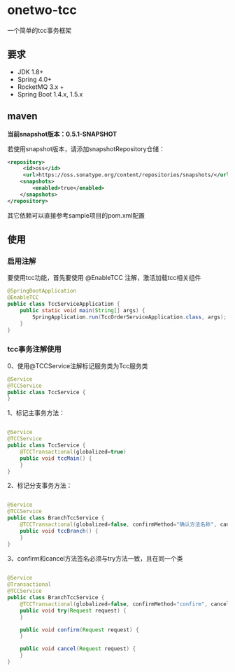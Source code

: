 # onetwo-tcc
一个简单的tcc事务框架

## 要求
- JDK 1.8+
- Spring 4.0+
- RocketMQ 3.x + 
- Spring Boot 1.4.x, 1.5.x



## maven

**当前snapshot版本：0.5.1-SNAPSHOT**

若使用snapshot版本，请添加snapshotRepository仓储：

```xml
<repository>
     <id>oss</id>
     <url>https://oss.sonatype.org/content/repositories/snapshots/</url>
    <snapshots>
        <enabled>true</enabled>
    </snapshots>
</repository>   
```



其它依赖可以直接参考sample项目的pom.xml配置




## 使用

### 启用注解
要使用tcc功能，首先要使用 @EnableTCC 注解，激活加载tcc相关组件

```Java
@SpringBootApplication
@EnableTCC
public class TccServiceApplication {
	public static void main(String[] args) {
		SpringApplication.run(TccOrderServiceApplication.class, args);
	}
}
```



###  tcc事务注解使用

0、使用@TCCService注解标记服务类为Tcc服务类

```Java
@Service
@TCCService
public class TccService {
}
```



1、标记主事务方法：

```Java

@Service
@TCCService
public class TccService {
    @TCCTransactional(globalized=true)
    public void tccMain() {
    }
}
```

2、标记分支事务方法：

```java

@Service
@TCCService
public class BranchTccService {
    @TCCTransactional(globalized=false, confirmMethod="确认方法名称", cancelMethod="取消方法名称")
    public void tccBranch() {
    }
}
```

3、confirm和cancel方法签名必须与try方法一致，且在同一个类

```Java
	
@Service
@Transactional
@TCCService
public class BranchTccService {
    @TCCTransactional(globalized=false, confirmMethod="confirm", cancelMethod="cancel")
    public void try(Request request) {
	}

    public void confirm(Request request) {
	}

    public void cancel(Request request) {
	}
}
```






